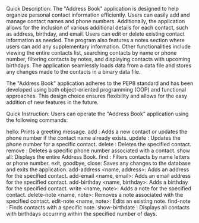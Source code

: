 Quick Description: The "Address Book" application is designed to help organize personal contact information efficiently. Users can easily add and manage contact names and phone numbers. Additionally, the application allows for the inclusion of various additional details for each contact, such as address, birthday, and email. Users can edit or delete existing contact information as needed. The program also features a notes section where users can add any supplementary information. Other functionalities include viewing the entire contacts list, searching contacts by name or phone number, filtering contacts by notes, and displaying contacts with upcoming birthdays. The application seamlessly loads data from a data file and stores any changes made to the contacts in a binary data file.

The "Address Book" application adheres to the PEP8 standard and has been developed using both object-oriented programming (OOP) and functional approaches. This design choice ensures flexibility and allows for the easy addition of new features in the future.

Quick Instruction: Users can operate the "Address Book" application using the following commands:

hello: Prints a greeting message. add : Adds a new contact or updates the phone number if the contact name already exists. update : Updates the phone number for a specific contact. delete : Deletes the specified contact. remove : Deletes a specific phone number associated with a contact. show all: Displays the entire Address Book. find : Filters contacts by name letters or phone number. exit, goodbye, close: Saves any changes to the database and exits the application. add-address <name, address>: Adds an address for the specified contact. add-email <name, email>: Adds an email address for the specified contact. add-birthday <name, birthday>: Adds a birthday for the specified contact. write <name, note>: Adds a note for the specified contact. delete-note <name, note>: Removes a note associated with the specified contact. edit-note <name, note>: Edits an existing note. find-note : Finds contacts with a specific note. show-birthdate : Displays all contacts with birthdays occurring within the specified number of days.
